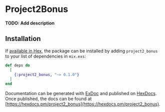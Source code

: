 # Project2Bonus

**TODO: Add description**

## Installation

If [available in Hex](https://hex.pm/docs/publish), the package can be installed
by adding `project2_bonus` to your list of dependencies in `mix.exs`:

```elixir
def deps do
  [
    {:project2_bonus, "~> 0.1.0"}
  ]
end
```

Documentation can be generated with [ExDoc](https://github.com/elixir-lang/ex_doc)
and published on [HexDocs](https://hexdocs.pm). Once published, the docs can
be found at [https://hexdocs.pm/project2_bonus](https://hexdocs.pm/project2_bonus).

